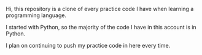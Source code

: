 Hi, this repository is a clone of every practice code I have when learning a programming language. 

I started with Python, so the majority of the code I have in this account is in Python. 

I plan on continuing to push my practice code in here every time.
